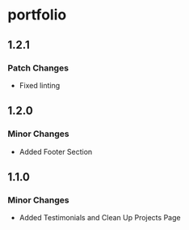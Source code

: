 # portfolio

## 1.2.1

### Patch Changes

- Fixed linting

## 1.2.0

### Minor Changes

- Added Footer Section

## 1.1.0

### Minor Changes

- Added Testimonials and Clean Up Projects Page
